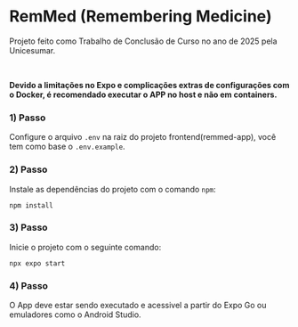 # RemMed (Remembering Medicine)

Projeto feito como Trabalho de Conclusão de Curso no ano de 2025 pela Unicesumar.

<br>

<b>Devido a limitações no Expo e complicações extras de configurações com o Docker, é recomendado executar o APP no host e não em containers.</b>

### 1) Passo
Configure o arquivo <code>.env</code> na raiz do projeto frontend(remmed-app), você tem como base o <code>.env.example</code>.

### 2) Passo
Instale as dependências do projeto com o comando <code>npm</code>:
```
npm install
```

### 3) Passo
Inicie o projeto com o seguinte comando:
```
npx expo start
```

### 4) Passo
O App deve estar sendo executado e acessivel a partir do Expo Go ou emuladores como o Android Studio.